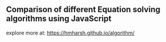 ## Comparison of different Equation solving algorithms using JavaScript
explore more at: https://hmharsh.github.io/algorithm/
